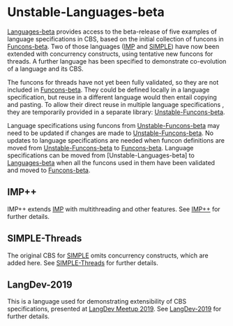 Unstable-Languages-beta
=======================

[Languages-beta] provides access to the beta-release of five examples of
language specifications in CBS, based on the initial collection of funcons in
[Funcons-beta]. Two of those languages ([IMP] and [SIMPLE]) have now been
extended with concurrency constructs, using tentative new funcons for threads.
A further language has been specified to demonstrate co-evolution of a language
and its CBS.

The funcons for threads have not yet been fully validated, so they are not
included in [Funcons-beta]. They could be defined locally in a language
specification, but reuse in a different language would then entail copying and
pasting. To allow their direct reuse in multiple language specifications , they
are temporarily provided in a separate library: [Unstable-Funcons-beta].

Language specifications using funcons from [Unstable-Funcons-beta] may need to
be updated if changes are made to [Unstable-Funcons-beta]. No updates to language
specifications are needed when funcon definitions are moved from
[Unstable-Funcons-beta] to [Funcons-beta]. Language specifications can be moved
from [Unstable-Languages-beta] to [Languages-beta] when all the funcons used in
them have been validated and moved to [Funcons-beta].

IMP++
-----

IMP++ extends [IMP] with multithreading and other features. See [IMP++] for
further details.

SIMPLE-Threads
--------------

The original CBS for [SIMPLE] omits concurrency constructs, which are added here.
See [SIMPLE-Threads] for further details.

LangDev-2019
------------

This is a language used for demonstrating extensibility of CBS specifications,
presented at [LangDev Meetup 2019]. See [LangDev-2019] for further details.

[Funcons-beta]:            ../Funcons-beta
[Languages-beta]:          ../Languages-beta
[Unstable-Funcons-beta]:   ../Unstable-Funcons-beta

[IMP]:            ../Languages-beta/IMP
[SIMPLE]:         ../Languages-beta/SIMPLE
[IMP++]:          IMP-Plus-Plus
[SIMPLE-Threads]: SIMPLE-Threads
[LangDev-2019]:   LangDev-2019
[LangDev Meetup 2019]: http://langdevcon.org "HOME PAGE"
